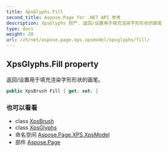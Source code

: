 ```yaml
---
title: XpsGlyphs.Fill
second_title: Aspose.Page for .NET API 参考
description: XpsGlyphs 财产. 返回/设置用于填充渲染字形形状的画笔
type: docs
weight: 20
url: /zh/net/aspose.page.xps.xpsmodel/xpsglyphs/fill/
---
```

## XpsGlyphs.Fill property

返回/设置用于填充渲染字形形状的画笔。

```csharp
public XpsBrush Fill { get; set; }
```

### 也可以看看

* class [XpsBrush](../../xpsbrush/)
* class [XpsGlyphs](../)
* 命名空间 [Aspose.Page.XPS.XpsModel](../../xpsglyphs/)
* 部件 [Aspose.Page](../../../)


